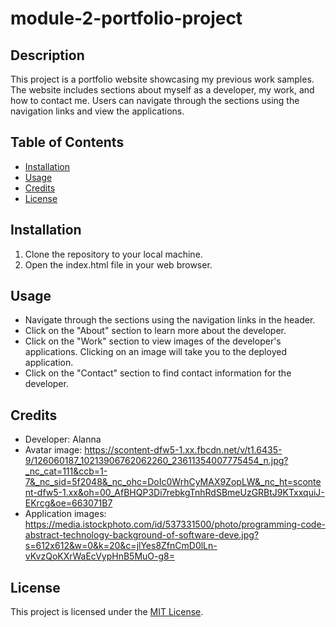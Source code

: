 # module-2-portfolio-project

## Description
This project is a portfolio website showcasing my previous work samples. The website includes sections about myself as a developer, my  work, and how to contact me. Users can navigate through the sections using the navigation links and view the applications.

## Table of Contents
- [Installation](#installation)
- [Usage](#usage)
- [Credits](#credits)
- [License](#license)

## Installation
1. Clone the repository to your local machine.
2. Open the index.html file in your web browser.

## Usage
- Navigate through the sections using the navigation links in the header.
- Click on the "About" section to learn more about the developer.
- Click on the "Work" section to view images of the developer's applications. Clicking on an image will take you to the deployed application.
- Click on the "Contact" section to find contact information for the developer.

## Credits
- Developer: Alanna
- Avatar image: https://scontent-dfw5-1.xx.fbcdn.net/v/t1.6435-9/126060187_10213906762062260_23611354007775454_n.jpg?_nc_cat=111&ccb=1-7&_nc_sid=5f2048&_nc_ohc=DoIc0WrhCyMAX9ZopLW&_nc_ht=scontent-dfw5-1.xx&oh=00_AfBHQP3Di7rebkgTnhRdSBmeUzGRBtJ9KTxxquiJ-EKrcg&oe=663071B7
- Application images: https://media.istockphoto.com/id/537331500/photo/programming-code-abstract-technology-background-of-software-deve.jpg?s=612x612&w=0&k=20&c=jlYes8ZfnCmD0lLn-vKvzQoKXrWaEcVypHnB5MuO-g8=

## License
This project is licensed under the [MIT License](https://opensource.org/licenses/MIT).
